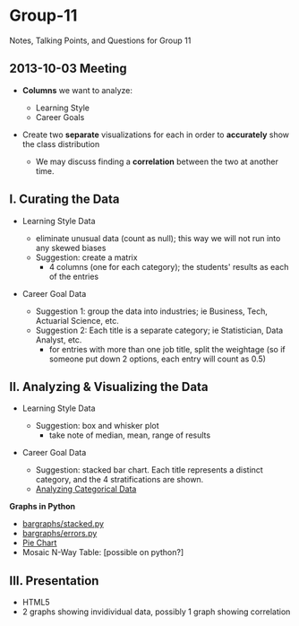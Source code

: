 Group-11
========

Notes, Talking Points, and Questions for Group 11


**2013-10-03 Meeting**
---------------
- **Columns** we want to analyze:
  - Learning Style
  - Career Goals

- Create two **separate** visualizations for each in order to **accurately** show the class distribution
  - We may discuss finding a **correlation** between the two at another time.
  

I. Curating the Data
--------------
- Learning Style Data
  - eliminate unusual data (count as null); this way we will not run into any skewed biases 
  - Suggestion: create a matrix
    - 4 columns (one for each category); the students' results as each of the entries

- Career Goal Data
  - Suggestion 1: group the data into industries; ie Business, Tech, Actuarial Science, etc.
  - Suggestion 2: Each title is a separate category; ie Statistician, Data Analyst, etc.
    - for entries with more than one job title, split the weightage (so if someone put down 2 options, each entry will count as 0.5)

II. Analyzing & Visualizing the Data
----------------
- Learning Style Data
    - Suggestion: box and whisker plot
        - take note of median, mean, range of results
    
      
- Career Goal Data
    - Suggestion: stacked bar chart. Each title represents a distinct category, and the 4 stratifications are shown.
    - [Analyzing Categorical Data](http://www.datavis.ca/papers/casm/casm.pdf)

**Graphs in Python**
  - [bargraphs/stacked.py](http://pyx.sourceforge.net/examples/bargraphs/stacked.html)
  - [bargraphs/errors.py](http://pyx.sourceforge.net/examples/bargraphs/errors.html)
  - [Pie Chart](http://www.advsofteng.com/doc/cdpydoc/threedpie.htm)
  - Mosaic N-Way Table: [possible on python?]
    
III. Presentation
-------------
  - HTML5
  - 2 graphs showing invidividual data, possibly 1 graph showing correlation
